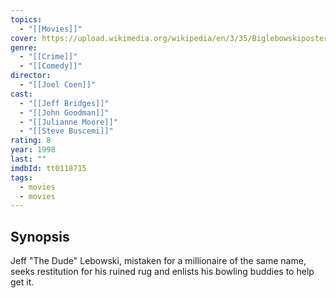 ```yaml
---
topics:
  - "[[Movies]]"
cover: https://upload.wikimedia.org/wikipedia/en/3/35/Biglebowskiposter.jpg
genre:
  - "[[Crime]]"
  - "[[Comedy]]"
director:
  - "[[Joel Coen]]"
cast:
  - "[[Jeff Bridges]]"
  - "[[John Goodman]]"
  - "[[Julianne Moore]]"
  - "[[Steve Buscemi]]"
rating: 8
year: 1998
last: ""
imdbId: tt0118715
tags:
  - movies
  - movies
---
```

## Synopsis
Jeff "The Dude" Lebowski, mistaken for a millionaire of the same name, seeks restitution for his ruined rug and enlists his bowling buddies to help get it.
